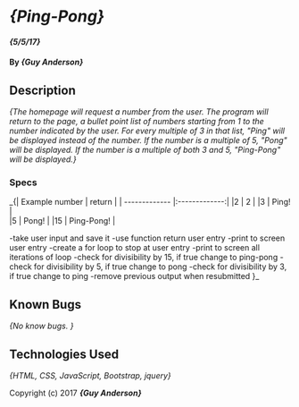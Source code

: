 # _{Ping-Pong}_

#### _{5/5/17}_

#### By _**{Guy Anderson}**_

## Description

_{The homepage will request a number from the user. The program will return to the page, a bullet point list of numbers starting from 1 to the number indicated by the user. For every multiple of 3 in that list, "Ping" will be displayed instead of the number. If the number is a multiple of 5, "Pong" will be displayed. If the number is a multiple of both 3 and 5, "Ping-Pong" will be displayed.}_

### Specs
_{| Example number  | return      |
  | ------------- |:-------------:|
  |2              | 2             |
  |3              | Ping!         |   
  |5              | Pong!         |
  |15             | Ping-Pong!    |

-take user input and save it
-use function return user entry
-print to screen user entry
-create a for loop to stop at user entry
-print to screen all iterations of loop
-check for divisibility by 15, if true change to ping-pong
-check for divisibility by 5, if true change to pong
-check for divisibility by 3, if true change to ping
-remove previous output when resubmitted
}_


## Known Bugs

_{No know bugs. }_


## Technologies Used

_{HTML, CSS, JavaScript, Bootstrap, jquery}_



Copyright (c) 2017 **_{Guy Anderson}_**
